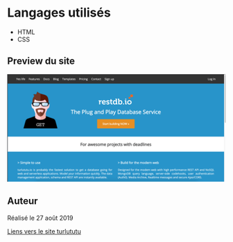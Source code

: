 <h1> Langages utilisés </h1>
<ul>
  <li> HTML </li>
  <li> CSS </li>
</ul>

<h2> Preview du site </h2>
<img src="assets/images/preview.png">

<h2> Auteur </h2>
Réalisé le 27 août 2019

<a href="https://mkaramen.github.io/homepage-of-turlututu.com/">Liens vers le site turlututu</a>
